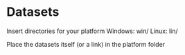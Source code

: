 # Datasets
Insert directories for your platform
    Windows: win/
    Linux:  lin/

Place the datasets itself (or a link) in the platform folder